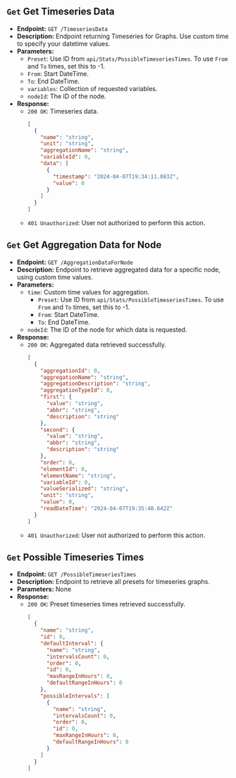 ## `Get` Get Timeseries Data

- **Endpoint:** `GET /TimeseriesData`
- **Description:** Endpoint returning Timeseries for Graphs. Use custom time to specify your datetime values.
- **Parameters:**
  - `Preset`: Use ID from `api/Stats/PossibleTimeseriesTimes`. To use `From` and `To` times, set this to -1.
  - `From`: Start DateTime.
  - `To`: End DateTime.
  - `variables`: Collection of requested variables.
  - `nodeId`: The ID of the node.
- **Response:**
  - `200 OK`: Timeseries data.
    ```json
    [
      {
        "name": "string",
        "unit": "string",
        "aggregationName": "string",
        "variableId": 0,
        "data": [
          {
            "timestamp": "2024-04-07T19:34:11.083Z",
            "value": 0
          }
        ]
      }
    ]
    ```
  - `401 Unauthorized`: User not authorized to perform this action.

## `Get` Get Aggregation Data for Node

- **Endpoint:** `GET /AggregationDataForNode`
- **Description:** Endpoint to retrieve aggregated data for a specific node, using custom time values.
- **Parameters:**
  - `time`: Custom time values for aggregation.
    - `Preset`: Use ID from `api/Stats/PossibleTimeseriesTimes`. To use `From` and `To` times, set this to -1.
    - `From`: Start DateTime.
    - `To`: End DateTime.
  - `nodeId`: The ID of the node for which data is requested.
- **Response:**
  - `200 OK`: Aggregated data retrieved successfully.
    ```json
    [
      {
        "aggregationId": 0,
        "aggregationName": "string",
        "aggregationDescription": "string",
        "aggregationTypeId": 0,
        "first": {
          "value": "string",
          "abbr": "string",
          "description": "string"
        },
        "second": {
          "value": "string",
          "abbr": "string",
          "description": "string"
        },
        "order": 0,
        "elementId": 0,
        "elementName": "string",
        "variableId": 0,
        "valueSerialized": "string",
        "unit": "string",
        "value": 0,
        "readDateTime": "2024-04-07T19:35:48.642Z"
      }
    ]
    ```
  - `401 Unauthorized`: User not authorized to perform this action.

## `Get` Possible Timeseries Times

- **Endpoint:** `GET /PossibleTimeseriesTimes`
- **Description:** Endpoint to retrieve all presets for timeseries graphs.
- **Parameters:** None
- **Response:**
  - `200 OK`: Preset timeseries times retrieved successfully.
    ```json
    [
      {
        "name": "string",
        "id": 0,
        "defaultInterval": {
          "name": "string",
          "intervalsCount": 0,
          "order": 0,
          "id": 0,
          "maxRangeInHours": 0,
          "defaultRangeInHours": 0
        },
        "possibleIntervals": [
          {
            "name": "string",
            "intervalsCount": 0,
            "order": 0,
            "id": 0,
            "maxRangeInHours": 0,
            "defaultRangeInHours": 0
          }
        ]
      }
    ]
    ```
